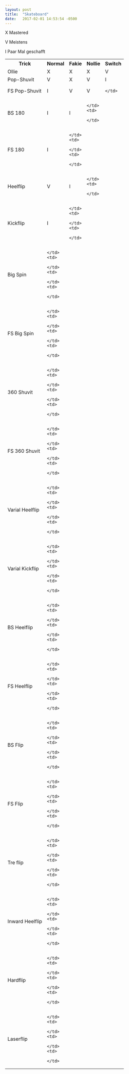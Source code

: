 ```yaml
--- 
layout: post 
title:  "Skateboard" 
date:   2017-02-01 14:53:54 -0500  
---
```


<p>X  Mastered</p>
<p>V  Meistens</p>
<p>I  Paar Mal geschafft</p>

<table>
  <tr>
    <th>Trick</th>
    <th>Normal</th>
    <th>Fakie</th>
    <th>Nollie</th>
    <th>Switch</th>
  </tr><tr> </tr>
  <tr>
    <td>Ollie</td>
    <td>
      X
    </td>
    <td>
      X
    </td>
    <td>
      X
    </td>
    <td>
      V
    </td>
  </tr><tr> </tr>
  <tr>
    <td>Pop-Shuvit</td>
    <td>
      V
    </td>
    <td>
      X
    </td>
    <td>
      V
    </td>
    <td>
      I
    </td>
  </tr><tr> </tr>
  <tr>
    <td>FS Pop-Shuvit</td>
    <td>
      I
    </td>
    <td>
      V
    </td>
    <td>
      V
    </td>
    <td>
      
    </td>
  </tr><tr> </tr>
  <tr>
    <td>BS 180</td>
    <td>
      I
    </td>
    <td>
      I
    </td>
    <td>

    </td>
    <td>

    </td>
  </tr><tr> </tr>
  <tr>
    <td>FS 180</td>
    <td>
      I
    </td>
    <td>

    </td>
    <td>

    </td>
    <td>

    </td>
  </tr><tr> </tr>
  <tr>
    <td>Heelflip</td>
    <td>
      V
    </td>
    <td>
      I
    </td>
    <td>

    </td>
    <td>

    </td>
  </tr><tr> </tr>
  <tr>
    <td>Kickflip</td>
    <td>
      I
    </td>
    <td>

    </td>
    <td>

    </td>
    <td>

    </td>
  </tr><tr> </tr>
  <tr>
    <td>Big Spin</td>
    <td>

    </td>
    <td>

    </td>
    <td>

    </td>
    <td>

    </td>
  </tr><tr> </tr>
  <tr>
    <td>FS Big Spin</td>
    <td>

    </td>
    <td>

    </td>
    <td>

    </td>
    <td>

    </td>
  </tr><tr> </tr>
  <tr>
    <td>360 Shuvit</td>
    <td>

    </td>
    <td>

    </td>
    <td>

    </td>
    <td>

    </td>
  </tr><tr> </tr>
  <tr>
    <td>FS 360 Shuvit</td>
    <td>

    </td>
    <td>

    </td>
    <td>

    </td>
    <td>

    </td>
  </tr><tr> </tr>
  <tr>
    <td>Varial Heelflip</td>
    <td>

    </td>
    <td>

    </td>
    <td>

    </td>
    <td>

    </td>
  </tr><tr> </tr>
  <tr>
    <td>Varial Kickflip</td>
    <td>

    </td>
    <td>

    </td>
    <td>

    </td>
    <td>

    </td>
  </tr><tr> </tr>
  <tr>
    <td>BS Heelflip</td>
    <td>

    </td>
    <td>

    </td>
    <td>

    </td>
    <td>

    </td>
  </tr><tr> </tr>
  <tr>
    <td>FS Heelflip</td>
    <td>

    </td>
    <td>

    </td>
    <td>

    </td>
    <td>

    </td>
  </tr><tr> </tr>
  <tr>
    <td>BS Flip</td>
    <td>

    </td>
    <td>

    </td>
    <td>

    </td>
    <td>

    </td>
  </tr><tr> </tr>
  <tr>
    <td>FS Flip</td>
    <td>

    </td>
    <td>

    </td>
    <td>

    </td>
    <td>

    </td>
  </tr><tr> </tr>
  <tr>
    <td>Tre flip</td>
    <td>

    </td>
    <td>

    </td>
    <td>

    </td>
    <td>

    </td>
  </tr><tr> </tr>
  <tr>
    <td>Inward Heelflip</td>
    <td>

    </td>
    <td>

    </td>
    <td>

    </td>
    <td>

    </td>
  </tr><tr> </tr>
  <tr>
    <td>Hardflip</td>
    <td>

    </td>
    <td>

    </td>
    <td>

    </td>
    <td>

    </td>
  </tr><tr> </tr>
  <tr>
    <td>Laserflip</td>
    <td>

    </td>
    <td>

    </td>
    <td>

    </td>
    <td>

    </td>
  </tr><tr> </tr>
</table>
